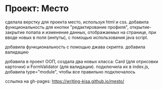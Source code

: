 # Проект: Место

сделала верстку для проекта место, используя html и css. добавила функциональность для кнопки "редактирование профиля", открытие-закрытие попапа и изменение данных, отображаемых на странице, при вводе новых в поля (инпуты), с помощью использования java script.

добавила функциональность с помощью джава скрипта. добавила валидацию

добавила в проект ООП, создала два новых класса: Card (для отрисовки карточки) и FormValidator (для валидации). подключила их в index.js, добавила type="module", чтобы все правильно подключалось

сслылка на gh-pages: https://writing-kisa.github.io/mesto/
